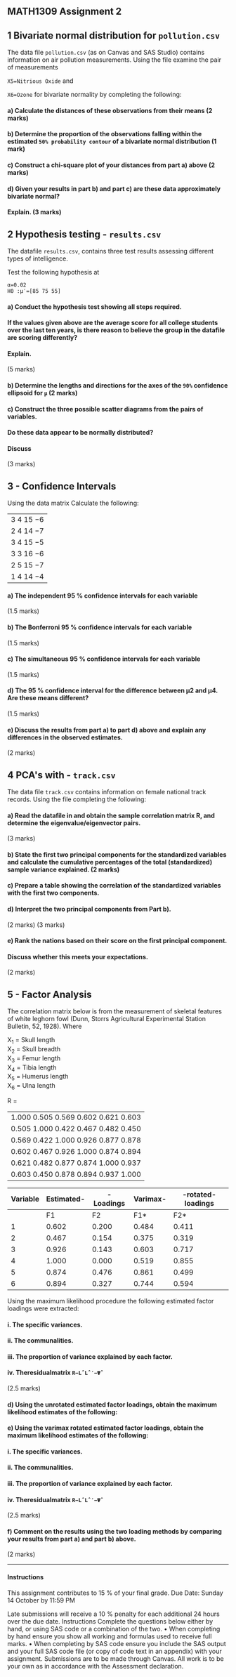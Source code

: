 ## MATH1309 Assignment 2

## 1 Bivariate normal distribution for `pollution.csv`

The data file `pollution.csv` (as on Canvas and SAS Studio) contains information on air pollution measurements. Using the file examine the pair of measurements 

`X5=Nitrious Oxide` and 

`X6=Ozone` for bivariate normality by completing the following:

#### a) Calculate the distances of these observations from their means (2 marks)

#### b) Determine the proportion of the observations falling within the estimated `50% probability contour` of a bivariate normal distribution (1 mark)

#### c) Construct a chi-square plot of your distances from part a) above (2 marks)

#### d) Given your results in part b) and part c) are these data approximately bivariate normal? 

#### Explain. (3 marks)

## 2 Hypothesis testing - `results.csv`

The datafile `results.csv`, contains three test results assessing different types of intelligence. 

Test the following hypothesis at

```
α=0.02
H0 :μ′=[85 75 55]
```
#### a) Conduct the hypothesis test showing all steps required. 

#### If the values given above are the average score for all college students over the last ten years, is there reason to believe the group in the datafile are scoring differently? 

#### Explain.
(5 marks)

#### b) Determine the lengths and directions for the axes of the `90%` confidence ellipsoid for `μ` (2 marks)

#### c) Construct the three possible scatter diagrams from the pairs of variables. 

#### Do these data appear to be normally distributed? 

#### Discuss
(3 marks)

## 3 - Confidence Intervals

Using the data matrix
Calculate the following:

|  |
| --- |
| 3 4 15 −6 |
| 2 4 14 −7 |
| 3 4 15 −5 |
| 3 3 16 −6 |
| 2 5 15 −7 |
| 1 4 14 −4 |


#### a) The independent 95 % confidence intervals for each variable
(1.5 marks)

#### b) The Bonferroni 95 % confidence intervals for each variable
(1.5 marks)

#### c) The simultaneous 95 % confidence intervals for each variable 
(1.5 marks)

#### d) The 95 % confidence interval for the difference between μ2 and μ4. Are these means different?
(1.5 marks)

#### e) Discuss the results from part a) to part d) above and explain any differences in the observed estimates.
(2 marks)

## 4 PCA's with - `track.csv`

The data file `track.csv` contains information on female national track records. Using the file completing the following:

#### a) Read the datafile in and obtain the sample correlation matrix R, and determine the eigenvalue/eigenvector pairs.
(3 marks)

#### b) State the first two principal components for the standardized variables and calculate the cumulative percentages of the total (standardized) sample variance explained. (2 marks)

#### c) Prepare a table showing the correlation of the standardized variables with the first two components.

#### d) Interpret the two principal components from Part b).
(2 marks) (3 marks)

#### e) Rank the nations based on their score on the first principal component. 

#### Discuss whether this meets your expectations.
(2 marks)

## 5 - Factor Analysis
The correlation matrix below is from the measurement of skeletal features of white leghorn fowl (Dunn, Storrs Agricultural Experimental Station Bulletin, 52, 1928). Where

X<sub>1</sub> = Skull length<br />
X<sub>2</sub> = Skull breadth <br />
X<sub>3</sub> = Femur length <br />
X<sub>4</sub> = Tibia length <br />
X<sub>5</sub> = Humerus length  <br />
X<sub>6</sub> = Ulna length <br />


R = 

|  |
| --- |
| 1.000 0.505 0.569 0.602 0.621 0.603 |
| 0.505 1.000 0.422 0.467 0.482 0.450 |
| 0.569 0.422 1.000 0.926 0.877 0.878 |
| 0.602 0.467 0.926 1.000 0.874 0.894 |
| 0.621 0.482 0.877 0.874 1.000 0.937 |
| 0.603 0.450 0.878 0.894 0.937 1.000 |

| Variable | Estimated- | -Loadings | Varimax- | -rotated-loadings |
| --- | --- | --- | --- | --- |
|  | F1 | F2 | F1* | F2* |
| 1 | 0.602 | 0.200 | 0.484 | 0.411 |
| 2 | 0.467 | 0.154 | 0.375 | 0.319 |
| 3 | 0.926 | 0.143 | 0.603 | 0.717 |
| 4 | 1.000 | 0.000 | 0.519 | 0.855 |
| 5 | 0.874 | 0.476 | 0.861 | 0.499 |
| 6 | 0.894 | 0.327 | 0.744 | 0.594 |


Using the maximum likelihood procedure the following estimated factor loadings were extracted:

#### i. The specific variances. 

#### ii. The communalities.

#### iii. The proportion of variance explained by each factor. 

#### iv. Theresidualmatrix `R−LˆLˆ′−Ψˆ`
(2.5 marks)
  

#### d) Using the unrotated estimated factor loadings, obtain the maximum likelihood estimates of the following:
#### e) Using the varimax rotated estimated factor loadings, obtain the maximum likelihood estimates of the following:

#### i. The specific variances. 

#### ii. The communalities.

#### iii. The proportion of variance explained by each factor. 

#### iv. Theresidualmatrix `R−LˆLˆ′−Ψˆ`

(2.5 marks)

#### f) Comment on the results using the two loading methods by comparing your results from  part a) and part b) above.
(2 marks)

________________________________________________________________

#### Instructions
This assignment contributes to 15 % of your final grade.
Due Date: Sunday 14 October by 11:59 PM

Late submissions will receive a 10 % penalty for each additional 24 hours over the due date.
Instructions
Complete the questions below either by hand, or using SAS code or a combination of the two.
• When completing by hand ensure you show all working and formulas used to receive
full marks.
• When completing by SAS code ensure you include the SAS output and your full SAS code
file (or copy of code text in an appendix) with your assignment.
Submissions are to be made through Canvas. All work is to be your own as in accordance with
the Assessment declaration. 